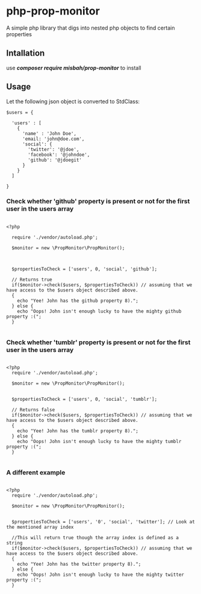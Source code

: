 # php-prop-monitor
A simple php library that digs into nested php objects to find certain properties

## Intallation

use _**composer require misbah/prop-monitor**_ to install

## Usage

Let the following json object is converted to StdClass:

```
$users = {
  
  'users' : [
    {
      'name' : 'John Doe',
      'email: 'john@doe.com',
      'social': {
        'twitter': '@jdoe',
        'facebook': '@johndoe',
        'github': '@jdoegit'
      }
    }
  ] 

}

```

### Check whether 'github' property is present or not for the first user in the users array

```

<?php
  
  require './vendor/autoload.php';

  $monitor = new \PropMonitor\PropMonitor();
  
  
  
  $propertiesToCheck = ['users', 0, 'social', 'github'];
  
  // Returns true
  if($monitor->check($users, $propertiesToCheck)) // assuming that we have access to the $users object described above.
  {
    echo "Yee! John has the github property 8).";
  } else {
    echo "Oops! John isn't enough lucky to have the mighty github property :(";
  }
  
```

### Check whether 'tumblr' property is present or not for the first user in the users array

```

<?php
  require './vendor/autoload.php';

  $monitor = new \PropMonitor\PropMonitor();
  
  
  $propertiesToCheck = ['users', 0, 'social', 'tumblr'];
  
  // Returns false 
  if($monitor->check($users, $propertiesToCheck)) // assuming that we have access to the $users object described above.
  {
    echo "Yee! John has the tumblr property 8).";
  } else {
    echo "Oops! John isn't enough lucky to have the mighty tumblr property :(";
  }
  
```

### A different example

```

<?php
  require './vendor/autoload.php';

  $monitor = new \PropMonitor\PropMonitor();
  
  
  $propertiesToCheck = ['users', '0', 'social', 'twitter']; // Look at the mentioned array index
  
  //This will return true though the array index is defined as a string
  if($monitor->check($users, $propertiesToCheck)) // assuming that we have access to the $users object described above.
  {
    echo "Yee! John has the twitter property 8).";
  } else {
    echo "Oops! John isn't enough lucky to have the mighty twitter property :(";
  }
    
```

